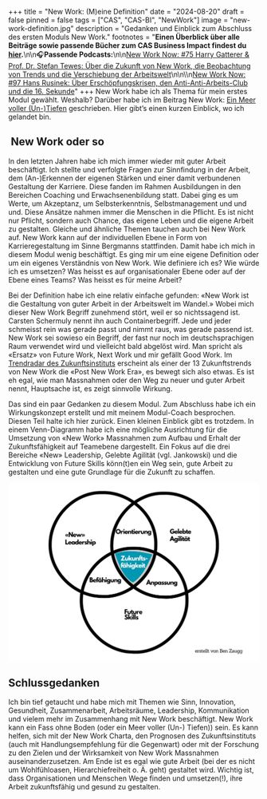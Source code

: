 +++
title = "New Work: (M)eine Definition"
date = "2024-08-20"
draft = false
pinned = false
tags = ["CAS", "CAS-BI", "NewWork"]
image = "new-work-definition.jpg"
description = "Gedanken und Einblick zum Abschluss des ersten Moduls New Work."
footnotes = "**Einen Überblick über alle Beiträge sowie passende Bücher zum CAS Business Impact findest du [hier](https://www.bensblog.ch/cas_businessimpact_verzeichnis/).**\n\n🎧**Passende Podcasts:**\n\n[New Work Now: #75 Harry Gatterer & Prof. Dr. Stefan Tewes: Über die Zukunft von New Work, die Beobachtung von Trends und die Verschiebung der Arbeitswelt](https://open.spotify.com/episode/5fgFFCVWUuZ9H8bYlrMHM4?si=190ecc3fa50a4d51)\n\n\\\n[New Work Now: #97 Hans Rusinek: Über Erschöpfungskrisen, den Anti-Anti-Arbeits-Club und die 16. Sekunde](https://open.spotify.com/episode/2r74HQJzc2CBKof122KWUo?si=90dbde64054b4c6b)"
+++
New Work habe ich als Thema für mein erstes Modul gewählt. Weshalb? Darüber habe ich im Beitrag New Work: [Ein Meer voller (Un-)Tiefen](https://www.bensblog.ch/new-work_modul1/) geschrieben. Hier gibt’s einen kurzen Einblick, wo ich gelandet bin. 

##  **New Work oder so**

In den letzten Jahren habe ich mich immer wieder mit guter Arbeit beschäftigt. Ich stellte und verfolgte Fragen zur Sinnfindung in der Arbeit, dem (An-)Erkennen der eigenen Stärken und einer damit verbundenen Gestaltung der Karriere. Diese fanden im Rahmen Ausbildungen in den Bereichen Coaching und Erwachsenenbildung statt. Dabei ging es um Werte, um Akzeptanz, um Selbsterkenntnis, Selbstmanagement und und und. Diese Ansätze nahmen immer die Menschen in die Pflicht. Es ist nicht nur Pflicht, sondern auch Chance, das eigene Leben und die eigene Arbeit zu gestalten. Gleiche und ähnliche Themen tauchen auch bei New Work auf. New Work kann auf der individuellen Ebene in Form von Karrieregestaltung im Sinne Bergmanns stattfinden. Damit habe ich mich in diesem Modul wenig beschäftigt. Es ging mir um eine eigene Definition oder um ein eigenes Verständnis von New Work. Wie definiere ich es? Wie würde ich es umsetzen? Was heisst es auf organisationaler Ebene oder auf der Ebene eines Teams? Was heisst es für meine Arbeit?

Bei der Definition habe ich eine relativ einfache gefunden: «New Work ist die Gestaltung von guter Arbeit in der Arbeitswelt im Wandel.» Wobei mich dieser New Work Begriff zunehmend stört, weil er so nichtssagend ist. Carsten Schermuly nennt ihn auch Containerbegriff. Jede und jeder schmeisst rein was gerade passt und nimmt raus, was gerade passend ist. New Work sei sowieso ein Begriff, der fast nur noch im deutschsprachigen Raum verwendet wird und vielleicht bald abgelöst wird. Man spricht als «Ersatz» von Future Work, Next Work und mir gefällt Good Work. Im [Trendradar des Zukunftsinstituts](https://www.zukunftsinstitut.de/blog-megatrend-new-work) erscheint als einer der 13 Zukunftstrends von New Work die «Post New Work Era», es bewegt sich also etwas. Es ist eh egal, wie man Massnahmen oder den Weg zu neuer und guter Arbeit nennt, Hauptsache ist, es zeigt sinnvolle Wirkung. 

Das sind ein paar Gedanken zu diesem Modul. Zum Abschluss habe ich ein Wirkungskonzept erstellt und mit meinem Modul-Coach besprochen. Diesen Teil halte ich hier zurück. Einen kleinen Einblick gibt es trotzdem. In einem Venn-Diagramm habe ich eine mögliche Ausrichtung für die Umsetzung von «New Work» Massnahmen zum Aufbau und Erhalt der Zukunftsfähigkeit auf Teamebene dargestellt. Ein Fokus auf die drei Bereiche «New» Leadership, Gelebte Agilität (vgl. Jankowski) und die Entwicklung von Future Skills könn(t)en ein Weg sein, gute Arbeit zu gestalten und eine gute Grundlage für die Zukunft zu schaffen. 

![Eigene Visualisierung](zukunftsfa-higkeit-venn-diagram-inkl.-umfeld-2.jpg)

## **Schlussgedanken**

Ich bin tief getaucht und habe mich mit Themen wie Sinn, Innovation, Gesundheit, Zusammenarbeit, Arbeitsräume, Leadership, Kommunikation und vielem mehr im Zusammenhang mit New Work beschäftigt. New Work kann ein Fass ohne Boden (oder ein Meer voller (Un-) Tiefen)) sein. Es kann helfen, sich mit der New Work Charta, den Prognosen des Zukunftsinstituts (auch mit Handlungsempfehlung für die Gegenwart) oder mit der Forschung zu den Zielen und der Wirksamkeit von New Work Massnahmen auseinanderzusetzen. Am Ende ist es egal wie gute Arbeit (bei der es nicht um Wohlfühloasen, Hierarchiefreiheit o. Ä. geht) gestaltet wird. Wichtig ist, dass Organisationen und Menschen Wege finden und umsetzen(!), ihre Arbeit zukunftsfähig und gesund zu gestalten.